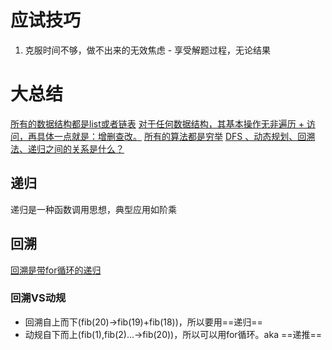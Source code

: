 # 应试技巧
1. 克服时间不够，做不出来的无效焦虑 - 享受解题过程，无论结果

# 大总结
[所有的数据结构都是list或者链表](https://labuladong.github.io/algo/di-ling-zh-bfe1b/xue-xi-sua-01220/)
[对于任何数据结构，其基本操作无非遍历 + 访问，再具体一点就是：增删查改。](https://labuladong.github.io/algo/di-ling-zh-bfe1b/xue-xi-sua-01220/)
[所有的算法都是穷举](https://labuladong.github.io/algo/di-ling-zh-bfe1b/wo-de-shua-5fe0c/)
[DFS 、动态规划、回溯法、递归之间的关系是什么？](https://www.zhihu.com/question/266403334/answer/698464437)

## 递归
递归是一种函数调用思想，典型应用如阶乘
## 回溯
[回溯是带for循环的递归](https://leetcode.cn/problems/permutations/solutions/9914/hui-su-suan-fa-python-dai-ma-java-dai-ma-by-liweiw/)
### 回溯VS动规
+ 回溯自上而下(fib(20)->fib(19)+fib(18))，所以要用==递归==
+ 动规自下而上(fib(1),fib(2)...->fib(20))，所以可以用for循环。aka ==递推==


